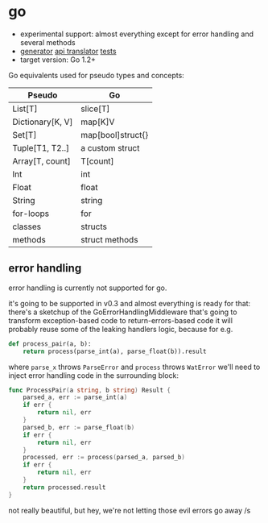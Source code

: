 # go

* experimental support: almost everything except for error handling and several methods
* [generator](../pseudo/generators/golang_generator.py) [api translator](../pseudo/api_translators/golang_translator.py) [tests](../tests/test_go.py)
* target version: Go 1.2+

Go equivalents used for pseudo types and concepts:

| Pseudo           | Go                   |
|------------------|----------------------|
| List[T]          | slice[T]                             |
| Dictionary[K, V] | map[K]V                              |
| Set[T]           | map[bool]struct{}                    |
| Tuple[T1, T2..]  | a custom struct                      |
| Array[T, count]  | T[count]                             |
| Int              | int                                  |
| Float            | float                                |
| String           | string                               |
| for-loops        | for                                  |
| classes          | structs                              |
| methods          | struct methods                       |

## error handling

error handling is currently not supported for go.

it's going to be supported in v0.3 and almost everything is ready for that:
  there's a sketchup of the GoErrorHandlingMiddleware that's going to
  transform exception-based code to return-errors-based code
  it will probably reuse some of the leaking handlers logic, because for
  e.g.

```python
def process_pair(a, b):
    return process(parse_int(a), parse_float(b)).result
```

where `parse_x` throws `ParseError` and `process` throws `WatError` we'll need to inject error handling code in the surrounding block:

```go
func ProcessPair(a string, b string) Result {
    parsed_a, err := parse_int(a)
    if err {
        return nil, err
    }
    parsed_b, err := parse_float(b)
    if err {
        return nil, err
    }
    processed, err := process(parsed_a, parsed_b)
    if err {
    	return nil, err
    }
    return processed.result
}
```

not really beautiful, but hey, we're not letting those evil errors go away /s


